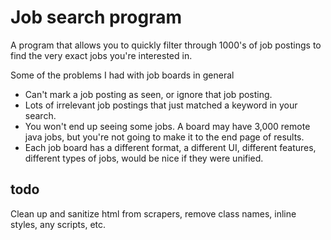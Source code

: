 # Job search program

A program that allows you to quickly filter through 1000's of job postings to find the very exact jobs you're interested
in.

Some of the problems I had with job boards in general

- Can't mark a job posting as seen, or ignore that job posting.
- Lots of irrelevant job postings that just matched a keyword in your search.
- You won't end up seeing some jobs. A board may have 3,000 remote java jobs, but you're not going to make it to the end
  page of results.
- Each job board has a different format, a different UI, different features, different types of jobs, would be nice if
  they were unified.



## todo

Clean up and sanitize html from scrapers, remove class names, inline styles, any scripts, etc.
